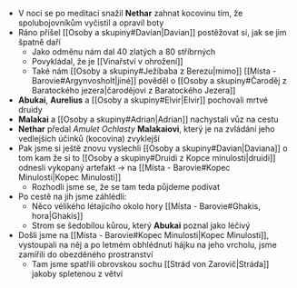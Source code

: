 - V noci se po meditaci snažil **Nethar** zahnat kocovinu tím, že spolubojovníkům vyčistil a opravil boty
- Ráno přišel [[Osoby a skupiny#Davian|Davian]] postěžovat si, jak se jim špatně daří
	- Jako odměnu nám dal 40 zlatých a 80 stříbrných
	- Povykládal, že je [[Vinařství v ohrožení]]
	- Také nám [[Osoby a skupiny#Ježibaba z Berezu|mimo]] [[Místa - Barovie#Argynvosholt|jiné]] pověděl o [[Osoby a skupiny#Čaroděj z Baratockého jezera|čarodějovi z Baratockého Jezera]]
- **Abukai**, **Aurelius** a [[Osoby a skupiny#Elvir|Elvir]] pochovali mrtvé druidy
- **Malakai** a [[Osoby a skupiny#Adrian|Adrian]] nachystali vůz na cestu
- **Nethar** předal *Amulet Ochlasty* **Malakaiovi**, který je na zvládání jeho vedlejších účinků (kocovina) zvyklejší
- Pak jsme si ještě znovu vyslechli [[Osoby a skupiny#Davian|Daviana]] o tom kam že si to [[Osoby a skupiny#Druidi z Kopce minulosti|druidi]] odnesli vykopaný artefakt -> na [[Místa - Barovie#Kopec Minulosti|Kopec Minulosti]]
	- Rozhodli jsme se, že se tam teda půjdeme podívat
- Po cestě na jih jsme záhlédli:
	- Něco vélikého létajícího okolo hory [[Místa - Barovie#Ghakis, hora|Ghakis]]
	- Strom se šedobílou kůrou, který **Abukai** poznal jako léčivý
- Došli jsme na [[Místa - Barovie#Kopec Minulosti|Kopec Minulosti]], vystoupali na něj a po letmém obhlédnutí hájku na jeho vrcholu, jsme zamířili do obezděného prostranství
	- Tam jsme spatřili obrovskou sochu [[Strád von Zarovič|Stráda]] jakoby spletenou z větví